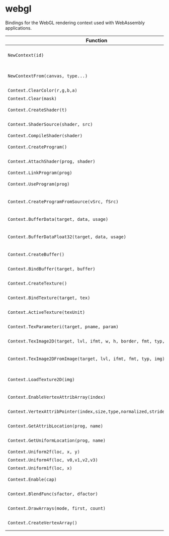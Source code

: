 # webgl

Bindings for the WebGL rendering context used with WebAssembly applications.

| Function | Description |
| --- | --- |
| `NewContext(id)` | Obtain a context from a canvas element by id. |
| `NewContextFrom(canvas, type...)` | Derive a context from an existing canvas value. |
| `Context.ClearColor(r,g,b,a)` | Set the clear color. |
| `Context.Clear(mask)` | Clear buffers. |
| `Context.CreateShader(t)` | Create a shader object. |
| `Context.ShaderSource(shader, src)` | Provide GLSL source for a shader. |
| `Context.CompileShader(shader)` | Compile a shader. |
| `Context.CreateProgram()` | Create a program object. |
| `Context.AttachShader(prog, shader)` | Attach a shader to a program. |
| `Context.LinkProgram(prog)` | Link a program. |
| `Context.UseProgram(prog)` | Use a program for rendering. |
| `Context.CreateProgramFromSource(vSrc, fSrc)` | Compile shaders and link into a program. |
| `Context.BufferData(target, data, usage)` | Upload data to a buffer object. |
| `Context.BufferDataFloat32(target, data, usage)` | Upload float32 slice data via `js.Float32Array`. |
| `Context.CreateBuffer()` | Create a buffer object. |
| `Context.BindBuffer(target, buffer)` | Bind a buffer to a target. |
| `Context.CreateTexture()` | Create a texture object. |
| `Context.BindTexture(target, tex)` | Bind a texture to a target. |
| `Context.ActiveTexture(texUnit)` | Select the active texture unit. |
| `Context.TexParameteri(target, pname, param)` | Set texture parameters. |
| `Context.TexImage2D(target, lvl, ifmt, w, h, border, fmt, typ, pixels)` | Upload pixel data to a texture. |
| `Context.TexImage2DFromImage(target, lvl, ifmt, fmt, typ, img)` | Upload an image/video/canvas to a texture. |
| `Context.LoadTexture2D(img)` | Create and initialize a 2D texture from an image. |
| `Context.EnableVertexAttribArray(index)` | Enable a vertex attribute. |
| `Context.VertexAttribPointer(index,size,type,normalized,stride,offset)` | Specify vertex attribute layout. |
| `Context.GetAttribLocation(prog, name)` | Retrieve attribute location. |
| `Context.GetUniformLocation(prog, name)` | Retrieve uniform location. |
| `Context.Uniform2f(loc, x, y)` | Set a vec2 uniform. |
| `Context.Uniform4f(loc, v0,v1,v2,v3)` | Set a vec4 uniform. |
| `Context.Uniform1f(loc, x)` | Set a float uniform. |
| `Context.Enable(cap)` | Enable a WebGL capability. |
| `Context.BlendFunc(sfactor, dfactor)` | Define pixel blending factors. |
| `Context.DrawArrays(mode, first, count)` | Render primitives from array data. |
| `Context.CreateVertexArray()` | Create a vertex array object. |

